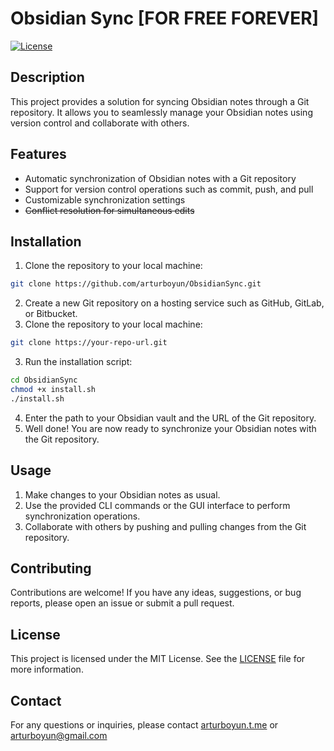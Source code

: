 # Obsidian Sync [FOR FREE FOREVER]

<!-- [![Coverage](https://img.shields.io/codecov/c/github/your-username/your-repo.svg)](https://codecov.io/gh/your-username/your-repo)
[![Dependencies](https://img.shields.io/david/your-username/your-repo.svg)](https://david-dm.org/your-username/your-repo)
[![DevDependencies](https://img.shields.io/david/dev/your-username/your-repo.svg)](https://david-dm.org/your-username/your-repo?type=dev)
[![GitHub Issues](https://img.shields.io/github/issues/your-username/your-repo.svg)](https://test.com) -->

[![License](https://img.shields.io/badge/license-MIT-blue.svg)](LICENSE)

## Description

This project provides a solution for syncing Obsidian notes through a Git repository. It allows you to seamlessly manage your Obsidian notes using version control and collaborate with others.

## Features

- Automatic synchronization of Obsidian notes with a Git repository
- Support for version control operations such as commit, push, and pull
- Customizable synchronization settings
- ~~Conflict resolution for simultaneous edits~~

## Installation

1. Clone the repository to your local machine:

```bash
git clone https://github.com/arturboyun/ObsidianSync.git
```

2. Create a new Git repository on a hosting service such as GitHub, GitLab, or Bitbucket.
3. Clone the repository to your local machine:

```bash
git clone https://your-repo-url.git
```

3. Run the installation script:

```bash
cd ObsidianSync
chmod +x install.sh
./install.sh
```

4. Enter the path to your Obsidian vault and the URL of the Git repository.
5. Well done! You are now ready to synchronize your Obsidian notes with the Git repository.

## Usage

1. Make changes to your Obsidian notes as usual.
2. Use the provided CLI commands or the GUI interface to perform synchronization operations.
3. Collaborate with others by pushing and pulling changes from the Git repository.

## Contributing

Contributions are welcome! If you have any ideas, suggestions, or bug reports, please open an issue or submit a pull request.

## License

This project is licensed under the MIT License. See the [LICENSE](LICENSE) file for more information.

## Contact

For any questions or inquiries, please contact [arturboyun.t.me](https://arturboyun.t.me) or [arturboyun@gmail.com](mailto:arturboyun@gmail.com)
